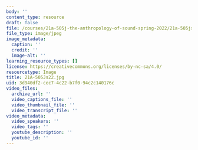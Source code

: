 ```yaml
---
body: ''
content_type: resource
draft: false
file: /courses/21a-505j-the-anthropology-of-sound-spring-2022/21a-505js22.jpg
file_type: image/jpeg
image_metadata:
  caption: ''
  credit: ''
  image-alt: ''
learning_resource_types: []
license: https://creativecommons.org/licenses/by-nc-sa/4.0/
resourcetype: Image
title: 21A-505Js22.jpg
uid: 3d940df2-cec7-4c22-b7f0-94c2c140176c
video_files:
  archive_url: ''
  video_captions_file: ''
  video_thumbnail_file: ''
  video_transcript_file: ''
video_metadata:
  video_speakers: ''
  video_tags: ''
  youtube_description: ''
  youtube_id: ''
---
```

